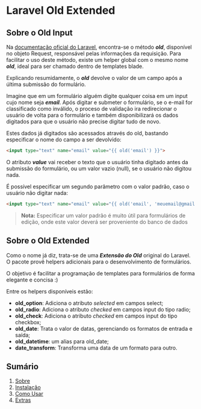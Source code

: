 # Laravel Old Extended

## Sobre o Old Input

Na [documentação oficial do Laravel](https://laravel.com/docs/5.6/requests#old-input), encontra-se o método ***old***, disponível no objeto Request, responsável pelas informações da requisição. Para facilitar o uso deste método, existe um helper global com o mesmo nome ***old***, ideal para ser chamado dentro de templates blade.

Explicando resumidamente, o ***old*** devolve o valor de um campo após a última submissão do formulário.

Imagine que em um formulário alguém digite qualquer coisa em um input cujo nome seja ***email***. Após digitar e submeter o formulário, se o e-mail for classificado como inválido, o proceso de validação ira redirecionar o usuário de volta para o formulário e também disponibilizará os dados digitados para que o usuário não precise digitar tudo de novo.

Estes dados já digitados são acessados através do old, bastando especificar o nome do campo a ser devolvido:

```html
<input type="text" name="email" value="{{ old('email') }}">
```

O atributo ***value*** vai receber o texto que o usuário tinha digitado antes da submissão do formulário, ou um valor vazio (null), se o usuário não digitou nada.

É possível especificar um segundo parâmetro com o valor padrão, caso o usuário não digitar nada:

```html
<input type="text" name="email" value="{{ old('email', 'meuemail@gmail.com') }}">
```

> **Nota:** Especificar um valor padrão é muito útil para formulários de edição, onde este valor deverá ser proveniente do banco de dados


## Sobre o Old Extended

Como o nome já diz, trata-se de uma ***Extensão do Old*** original do Laravel. O pacote provê helpers adicionais para o desenvolvimento de formulários.

O objetivo é facilitar a programação de templates para formulários de forma elegante e concisa :)

Entre os helpers disponíveis estão:

* **old_option**: Adiciona o atributo *selected* em campos select;
* **old_radio**: Adiciona o atributo *checked* em campos input do tipo radio;
* **old_check**: Adiciona o atributo *checked* em campos input do tipo checkbox;
* **old_date**: Trata o valor de datas, gerenciando os formatos de entrada e saída;
* **old_datetime**: um alias para old_date;
* **date_transform**: Transforma uma data de um formato para outro.

## Sumário

  1. [Sobre](01-About.md)
  2. [Instalação](02-Installation.md)
  3. [Como Usar](03-Usage.md)
  4. [Extras](04-Extras.md)
  